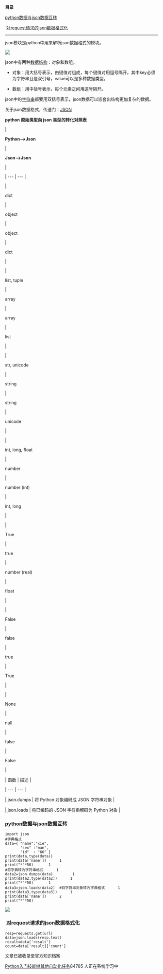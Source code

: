 **目录**

[python数据与json数据互转](#t0)

 [对request请求的json数据格式化](#t1)

* * *

json模块是python中用来解析json数据格式的模块。

![](https://img-blog.csdnimg.cn/20201006185507327.png)

json中有两种[数据结构](https://so.csdn.net/so/search?q=%E6%95%B0%E6%8D%AE%E7%BB%93%E6%9E%84&spm=1001.2101.3001.7020)：对象和数组。

*   对象：用大括号表示，由键值对组成，每个键值对用逗号隔开。其中key必须为字符串且是双引号，value可以是多种数据类型。
*   数组：用中括号表示，每个元素之间用逗号隔开。

json中的[字符串](https://so.csdn.net/so/search?q=%E5%AD%97%E7%AC%A6%E4%B8%B2&spm=1001.2101.3001.7020)都要用双括号表示，json数据可以嵌套出结构更加复杂的数据。

关于json数据格式，传送门：[JSON](https://xie1997.blog.csdn.net/article/details/83047334)

**python 原始类型向 json 类型的转化对照表**

| 
**Python——>Json**

 | 

**Json——>Json**

 |
| --- | --- |
| 

dict

 | 

object

 | 

object

 | 

dict

 |
| 

list, tuple

 | 

array

 | 

array

 | 

list

 |
| 

str, unicode

 | 

string

 | 

string

 | 

unicode

 |
| 

int, long, float

 | 

number

 | 

number (int)

 | 

int, long

 |
| 

True

 | 

true

 | 

number (real)

 | 

float

 |
| 

False

 | 

false

 | 

true

 | 

True

 |
| 

None

 | 

null

 | 

false

 | 

False

 |

| 函数 | 描述 |
| --- | --- |
| json.dumps | 将 Python 对象编码成 JSON 字符串对象 |
| json.loads | 将已编码的 JSON 字符串解码为 Python 对象 |

### python数据与json数据互转

```
import json       
#字典格式      
data={ "name":"xie",      
       "sex" :"man",      
       "id"  : "66" }       
print(data,type(data))      
print(data['name'])      1
print("*"*50)       1
#将字典转为字符串格式      1
data2=json.dumps(data)         1
print(data2,type(data2))      1
print("*"*50)       1
data3=json.loads(data2)  #将字符串对象转为字典格式      1
print(data3,type(data3))      1
print(data['name'])      2
print("*"*50)
```


![](https://img-blog.csdnimg.cn/20201116225052225.png?x-oss-process=image/watermark,type_ZmFuZ3poZW5naGVpdGk,shadow_10,text_aHR0cHM6Ly9ibG9nLmNzZG4ubmV0L3FxXzM2MTE5MTky,size_16,color_FFFFFF,t_70)

###  对request请求的json数据格式化

```
resp=requests.get(url)      
data=json.loads(resp.text)      
result=data['result']      
count=data['result]['count']
```


文章已被收录至官方知识档案

[Python入门技能树](https://edu.csdn.net/skill/python/python-3-115)[其他](https://edu.csdn.net/skill/python/python-3-115)[自动化任务](https://edu.csdn.net/skill/python/python-3-115)84785 人正在系统学习中